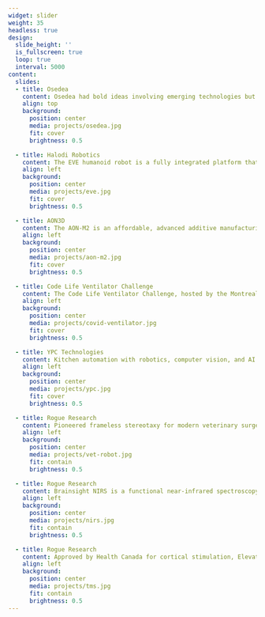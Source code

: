 ```yaml
---
widget: slider
weight: 35
headless: true
design:
  slide_height: ''
  is_fullscreen: true
  loop: true
  interval: 5000
content:
  slides:
  - title: Osedea
    content: Osedea had bold ideas involving emerging technologies but lacked the robotics and AI expertise to bring them to life. Nicholas' extensive experience in deploying robotics solutions around the world was a crucial in business development and technical development
    align: top
    background:
      position: center
      media: projects/osedea.jpg
      fit: cover
      brightness: 0.5

  - title: Halodi Robotics
    content: The EVE humanoid robot is a fully integrated platform that utilizes AI autonomy and direct force control for safe and capable operation in security, retail, and Industry 4.0 applications
    align: left
    background:
      position: center
      media: projects/eve.jpg
      fit: cover
      brightness: 0.5

  - title: AON3D
    content: The AON-M2 is an affordable, advanced additive manufacturing machine that is designed to print high quality parts with the widest range of thermoplastics on the market
    align: left
    background:
      position: center
      media: projects/aon-m2.jpg
      fit: cover
      brightness: 0.5

  - title: Code Life Ventilator Challenge
    content: The Code Life Ventilator Challenge, hosted by the Montreal General Hospital Foundation, brought together professionals to design a low-cost, simple, and easy-to-manufacture ventilator for COVID-19 patients
    align: left
    background:
      position: center
      media: projects/covid-ventilator.jpg
      fit: cover
      brightness: 0.5

  - title: YPC Technologies
    content: Kitchen automation with robotics, computer vision, and AI that can prepare a large variety of dishes using fresh ingredients
    align: left
    background:
      position: center
      media: projects/ypc.jpg
      fit: cover
      brightness: 0.5

  - title: Rogue Research
    content: Pioneered frameless stereotaxy for modern veterinary surgery with the introduction of Brainsight Vet Microsurgical Robot
    align: left
    background:
      position: center
      media: projects/vet-robot.jpg
      fit: contain
      brightness: 0.5

  - title: Rogue Research
    content: Brainsight NIRS is a functional near-infrared spectroscopy (fNIRS) for optical brain monitoring that redefines ease of use, flexibility, interoperability, and value
    align: left
    background:
      position: center
      media: projects/nirs.jpg
      fit: contain
      brightness: 0.5

  - title: Rogue Research
    content: Approved by Health Canada for cortical stimulation, ElevateTMS offers more control in the pulse and how the pulse interacts with the brain than any TMS device available today
    align: left
    background:
      position: center
      media: projects/tms.jpg
      fit: contain
      brightness: 0.5
---
```

